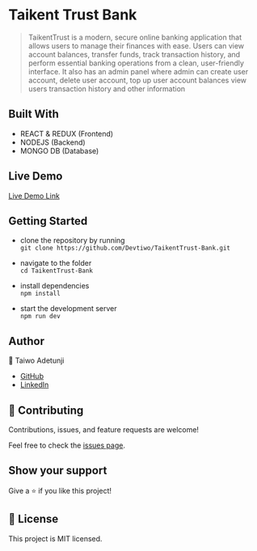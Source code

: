 # Taikent Trust Bank

> TaikentTrust is a modern, secure online banking application that allows users to manage their finances with ease. Users can view account balances, transfer funds, track transaction history, and perform essential banking operations from a clean, user-friendly interface. It also has an admin panel where admin can create user account, delete user account, top up user account balances view users transaction history and other information

## Built With

- REACT & REDUX (Frontend)
- NODEJS (Backend)
- MONGO DB (Database)

## Live Demo
[Live Demo Link](https://taikenttrust.vercel.app)


## Getting Started
- clone the repository by running\
    `git clone https://github.com/Devtiwo/TaikentTrust-Bank.git`

- navigate to the folder\
    `cd TaikentTrust-Bank`

- install dependencies\
    `npm install`

- start the development server\
    `npm run dev`

## Author

👤 Taiwo Adetunji

- [GitHub](https://github.com/Devtiwo)
- [LinkedIn](https://www.linkedin.com/in/taiwo-adetunji-860666225/)


## 🤝 Contributing

Contributions, issues, and feature requests are welcome!

Feel free to check the [issues page](https://github.com/Devtiwo/TaikentTrust-Bank/issues).

## Show your support

Give a ⭐️ if you like this project!

## 📝 License

This project is MIT licensed.
